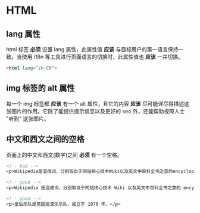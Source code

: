 # HTML

## lang 属性

html 标签 **必须** 设置 lang 属性，此属性值 **应该** 与目标用户的第一语言保持一致。当使用 i18n 等工具进行页面语言的切换时，此属性值也 **应该** 一并切换。

``` html
<html lang="zh-CN">
```

## img 标签的 alt 属性

每一个 img 标签都 **应该** 有一个 alt 属性，且它的内容 **应该** 尽可能详尽得描述这张图片的作用。它除了能提供提示信息以及更好的 seo 外，还能帮助视障人士 "听到" 这张图片。

## 中文和西文之间的空格

页面上的中文和西文(数字)之间 **必须** 有一个空格。

```html
<!-- bad -->
<p>Wikipedia是混成词，分别取自于网站核心技术Wiki以及英文中百科全书之意的encyclopedia。</p>

<!-- good -->
<p>Wikipedia 是混成词，分别取自于网站核心技术 Wiki 以及英文中百科全书之意的 encyclopedia。</p>

<!-- good -->
<p>皇后乐队是英国摇滚乐乐队，成立于 1970 年。</p>
```
